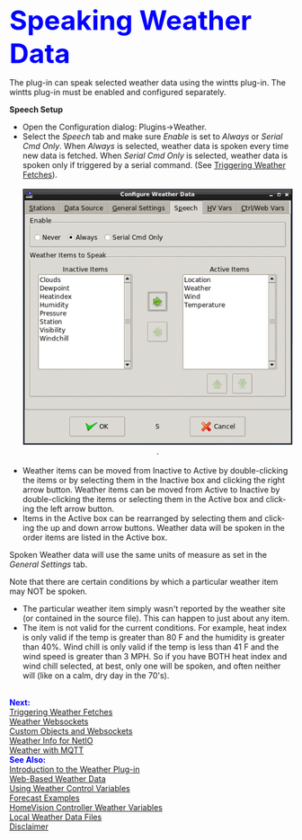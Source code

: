 <!-- $Revision: 1.7 $ -->
<!-- $Date: 2021/10/05 02:07:52 $ -->
<html>
<head>
  <title>Weather Plug-in - Speaking Weather Data</title>
  <link rel="prev" href="localwx">
  <link rel="next" href="wxtriggers">
</head>

<body style="" lang="EN-US" link="blue" vlink="purple">

<font color="#0000ff" size="12"><b>Speaking Weather Data</b></font>
<p>
The plug-in can speak selected weather data using the wintts plug-in.
The wintts plug-in must be enabled and configured separately.
</p>
<b>
Speech Setup
</b>
<ul>
<li>
Open the Configuration dialog: Plugins-&gt;Weather.
</li><li>
Select the <i>Speech</i> tab and make sure <i>Enable</i> is set to <i>Always</i>
or <i>Serial Cmd Only</i>.
When <i>Always</i> is selected,
weather data is spoken every time new data is fetched.
When <i>Serial Cmd Only</i> is selected,
weather data is spoken only if triggered by a serial command.
(See <a href="wxtriggers">Triggering Weather Fetches</a>).<br><br>
<center><img  alt="Speech Configure" src="weatherspeech.gif">.</center>
<br>
</li><li>
Weather items can be moved from Inactive to Active by double-clicking the items or by selecting them
in the Inactive box and clicking the right arrow button.
Weather items can be moved from Active to Inactive by double-clicking the items or selecting them
in the Active box and clicking the left arrow button.
</li><li>
Items in the Active box can be rearranged by selecting them and clicking
the up and down arrow buttons.
Weather data will be spoken in the order items are listed in the Active box.
</li></ul>

<p>Spoken Weather data will use the same units of measure as set in the
<i>General Settings</i> tab.
<p>
Note that there are certain conditions by which a particular weather item
may NOT be spoken.
<ul>
<li>
The particular weather item simply wasn't reported by the weather site
(or contained in the source file).
This can happen to just about any item.
</li><li>
The item is not valid for the current conditions.
For example, heat index is only valid if the temp is greater than 80 F
and the humidity is greater than 40%.
Wind chill is only valid if the temp is less than 41 F
and the wind speed is greater than 3 MPH.
So if you have BOTH heat index and wind chill
selected, at best, only one will be spoken, and often neither will
(like on a calm, dry day in the 70's).
</li></ul>
</p>
<br><font color="#0000FF"><b>Next:</b></font><br>
<a href="wxtriggers">Triggering Weather Fetches</a><br>
<a href="wxws">Weather Websockets</a><br>
<a href="custom">Custom Objects and Websockets</a><br>
<a href="netio">Weather Info for NetIO</a><br>
<a href="wxmqtt">Weather with MQTT</a><br>
<font color="#0000FF"><b>See Also:</b></font><br>
<a href="index">Introduction to the Weather Plug-in</a><br>
<a href="webwx">Web-Based Weather Data</a><br>
<a href="controlvars">Using Weather Control Variables</a><br>
<a href="forecast">Forecast Examples</a><br>
<a href="hvwxvars">HomeVision Controller Weather Variables</a><br>
<a href="localwx">Local Weather Data Files</a><br>
<a href="disclaimer">Disclaimer</a><br>

